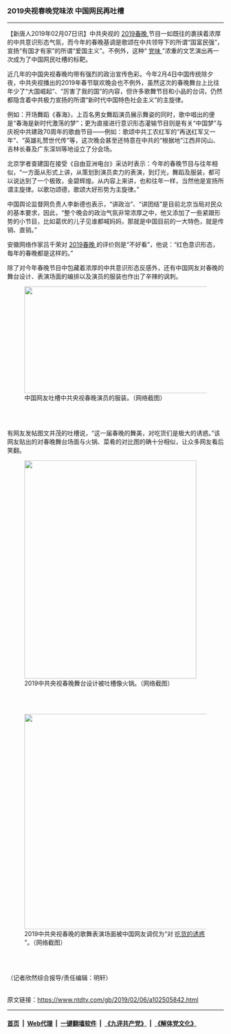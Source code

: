 ### 2019央视春晚党味浓 中国网民再吐槽
------------------------

<div class="post_content">
 <p>
  【新唐人2019年02月07日讯】中共央视的
  <a href="https://www.ntdtv.com/gb/2019春晚.htm">
   2019春晚
  </a>
  节目一如既往的裹挟着浓厚的中共意识形态气氛，而今年的春晚基调是歌颂在中共领导下的所谓“国富民强”，宣扬“有国才有家”的所谓“爱国主义”。不例外，这种“
  <a href="https://www.ntdtv.com/gb/党味.htm">
   党味
  </a>
  ”浓重的文艺演出再一次成为了中国网民吐槽的标靶。
 </p>
 <p>
  近几年的中国央视春晚均带有强烈的政治宣传色彩。今年2月4日中国传统除夕夜，中共央视播出的2019年春节联欢晚会也不例外，虽然这次的春晚舞台上比往年少了“大国崛起”、“厉害了我的国”的内容，但许多歌舞节目和小品的台词，仍然都隐含着中共极力宣扬的所谓“新时代中国特色社会主义”的主旋律。
 </p>
 <p>
  例如：开场舞蹈《春海》，上百名男女舞蹈演员展示舞姿的同时，歌中唱出的便是“春海是新时代激荡的梦”；更为直接进行意识形态灌输节目则是有关“中国梦”与庆祝中共建政70周年的歌曲节目——例如：歌颂中共工农红军的“再送红军又一年”、“英雄礼赞世代传”等，这次晚会甚至还特意在中共的“根据地”江西井冈山、吉林长春及广东深圳等地设立了分会场。
 </p>
 <p>
  北京学者查建国在接受《自由亚洲电台》采访时表示：今年的春晚节目与往年相似，“一方面从形式上讲，从策划到演员卖力的表演，到灯光，舞蹈及服装，都可以说达到了一个极致，金碧辉煌。从内容上来讲，也和往年一样，当然他是宣扬所谓主旋律。以歌功颂德，歌颂大好形势为主旋律。”
 </p>
 <p>
  中国舆论监督网负责人李新德也表示，“讲政治”、“讲团结”是目前北京当局对民众的基本要求，因此，“整个晚会的政治气氛非常浓厚之中，他又添加了一些紧跟形势的小节目，比如葛优的儿子见谁都喊妈妈，那就是中国目前的一大特色，就是传销、直销。”
 </p>
 <p>
  安徽网络作家吕千荣对
  <a href="https://www.ntdtv.com/gb/2019春晚.htm">
   2019春晚
  </a>
  的评价则是“不好看”，他说：“红色意识形态，每年的春晚都是这样的。”
 </p>
 <p>
  除了对今年春晚节目中包藏着浓厚的中共意识形态反感外，还有中国网友对春晚的舞台设计、表演场面的编排以及演员的服装也作出了辛辣的讽刺。
 </p>
 <figure class="wp-caption alignnone" id="attachment_102505844" style="max-width: 500px">
  <img alt="" class="size-full wp-image-102505844" height="248" src="https://www.ntdtv.com/assets/uploads/2019/02/fu-zhuang.jpg" width="500">
   <br/><figcaption class="wp-caption-text">
    中国网友吐槽中共央视春晚演员的服装。（网络截图）
   </figcaption><br/>
  </img>
 </figure><br/>
 <p>
  有网友发帖图文并茂的吐槽说，“这一届春晚的舞美，对吃货们是极大的诱惑。”该网友贴出的对春晚舞台场面与火锅、菜肴的对比图的确十分相似，让众多网友看后笑翻。
 </p>
 <figure class="wp-caption alignnone" id="attachment_102505846" style="max-width: 400px">
  <img alt="" class="size-full wp-image-102505846" height="507" src="https://www.ntdtv.com/assets/uploads/2019/02/huo-guo.jpg" width="400"/>
  <br/><figcaption class="wp-caption-text">
   2019中共央视春晚舞台设计被吐槽像火锅。（网络截图）
  </figcaption><br/>
 </figure><br/>
 <figure class="wp-caption alignnone" id="attachment_102505847" style="max-width: 493px">
  <img alt="" class="size-full wp-image-102505847" height="500" src="https://www.ntdtv.com/assets/uploads/2019/02/chi-huo-chun-wan.jpg" width="493"/>
  <br/><figcaption class="wp-caption-text">
   2019中共央视春晚的歌舞表演场面被中国网友调侃为“对
   <a href="https://www.ntdtv.com/gb/吃货的诱惑.htm">
    吃货的诱惑
   </a>
   ”。（网络截图）
  </figcaption><br/>
 </figure><br/>
 <p>
  （记者欣然综合报导/责任编辑：明轩）
 </p>
 <div class="single_ad">
 </div>
</div>

<br/>原文链接：https://www.ntdtv.com/gb/2019/02/06/a102505842.html


------------------------
#### [首页](https://github.com/gfw-breaker/banned-news/blob/master/README.md) &nbsp;|&nbsp; [Web代理](https://github.com/labour-camp/helloworld) &nbsp;|&nbsp; [一键翻墙软件](https://github.com/gfw-breaker/nogfw/blob/master/README.md) &nbsp;|&nbsp; [《九评共产党》](https://github.com/gfw-breaker/9ping.md/blob/master/README.md#九评之一评共产党是什么) &nbsp;|&nbsp; [《解体党文化》](https://github.com/gfw-breaker/jtdwh.md/blob/master/README.md#绪论)

